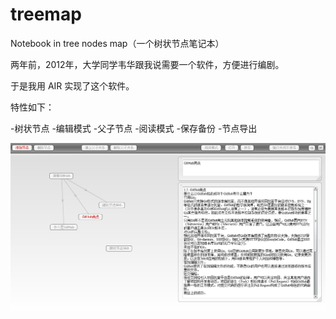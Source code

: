 treemap
=======

Notebook in tree nodes map（一个树状节点笔记本）


两年前，2012年，大学同学韦华跟我说需要一个软件，方便进行编剧。


于是我用 AIR  实现了这个软件。


特性如下：


-树状节点
-编辑模式
-父子节点
-阅读模式
-保存备份
-节点导出


![image](https://github.com/moketao/treemap/raw/master/pic.png)
